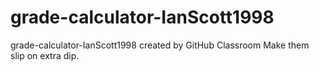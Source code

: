 # grade-calculator-IanScott1998
grade-calculator-IanScott1998 created by GitHub Classroom
Make them slip on extra dip.
